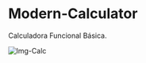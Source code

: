 # Modern-Calculator
Calculadora Funcional Básica.<br>

![Img-Calc](https://github.com/Decta-Cubitus/Modern-Calculator/blob/main/README.md/calc.png)
